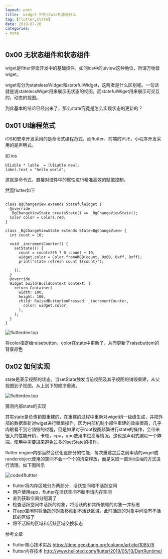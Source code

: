 ```yaml
---
layout: post
title:  widget 中的state到底是什么
tag: [flutter,state]
date: 2019-07-20
categories:
- note
---
```


## 0x00 无状态组件和状态组件

wiget是fltter界面开发中的基础控件，如同ios中的uiview这种地位，所谓万物皆wiget。

wiget有分为statelessWidget和statefulWidget，这两者是什么区别呢。一句话就是说statelessWiget用来展示无状态的视图，而statefulWiget用来展示可交互的，动态的视图。 

到此基本的结论已经出来了，那么state究竟是怎么实现状态的更新的？

## 0x01 UI编程范式

iOS和安卓开发采用的是命令式编程范式，而flutter、前端的VUE，小程序开发采用的是声明式。

如 ios

```
UILable * lable  = [UILable new];
label.text = "hello world";
```
这就是命令式，直接对控件中的属性进行精准高效的赋值控制。

然而flutter如下

```

class BgChangeView extends StatefulWidget {
  @override
  _BgChangeViewState createState() => _BgChangeViewState();
  Color color = Colors.red;
}

class _BgChangeViewState extends State<BgChangeView> {
  int count = 10;

  void _incrementCounter() {
    setState(() {
      count = count>255 ? 0 :count + 10;
      widget.color = Color.fromARGB(count, 0x00, 0xff, 0xff);
      print("state refresh count ${count}");

    });
  }
  @override
  Widget build(BuildContext context) {
    return Container(
      width: 100,
      height: 100,
      child: RaisedButton(onPressed: _incrementCounter,
        color: widget.color,
      ),
    );
  }
}

```

![flutterdev.top](http://code4flutter.oss-cn-beijing.aliyuncs.com/imgs/wiget_state_rebuild_demo.png)

将color指定给raisebutton，color在state中更新了，从而更新了raisebuttom的背景颜色


## 0x02 如何实现

state是表示视图的状态，当setState触发当前视图及其子视图的销毁重建，从父视图到子视图，从上到下的顺序重建。

![flutterdev.top](http://code4flutter.oss-cn-beijing.aliyuncs.com/imgs/wiget_state_rebuild.png)


猜测内部state的实现

其实state是负责销毁重建的，在重建的过程中重新对wiget树一级级生成，并把外部的数据重新对wiget进行赋值操作，因为内部机制小部件重建的效率很高，几乎肉眼看不到它销毁的过程，但是如果对于root视图频繁进行state的操作，会带来很大的性能开销，卡顿，cpu，gpu使用率过高等情况。这也是声明式编程一个弊端。使用中需要进来避免过多的setState的操作。

flutter engine内部当然会优化这部分的性能，每次重建之后之前申请的wiget或randerobject使用的空间不会一个个的清空释放，而是采取一直`滑动压缩`的方式进行清理。如下图所示

![code4fluttter](http://code4flutter.oss-cn-beijing.aliyuncs.com/imgs/dart_gc.png)


* flutter将内存区域分为两部分，活跃空间和不活跃空间
* 用户使用app，flutter在活跃空间不断申请内存空间
* 直到获取空间分配满了
* 检查活跃空间中活跃的对象，将活跃的和其所依赖的对象一并标志
* 在app空闲时将活跃的对象移动到不活跃区域，此时活跃的对象中间没有不活跃的区域了
* 将不活跃的区域和活跃区域交换状态




参考文章
>
* flutter核心技术实战 https://time.geekbang.org/column/article/108576
* flutter内存技术 http://www.helloted.com/flutter/2019/05/13/DartRuntime/
